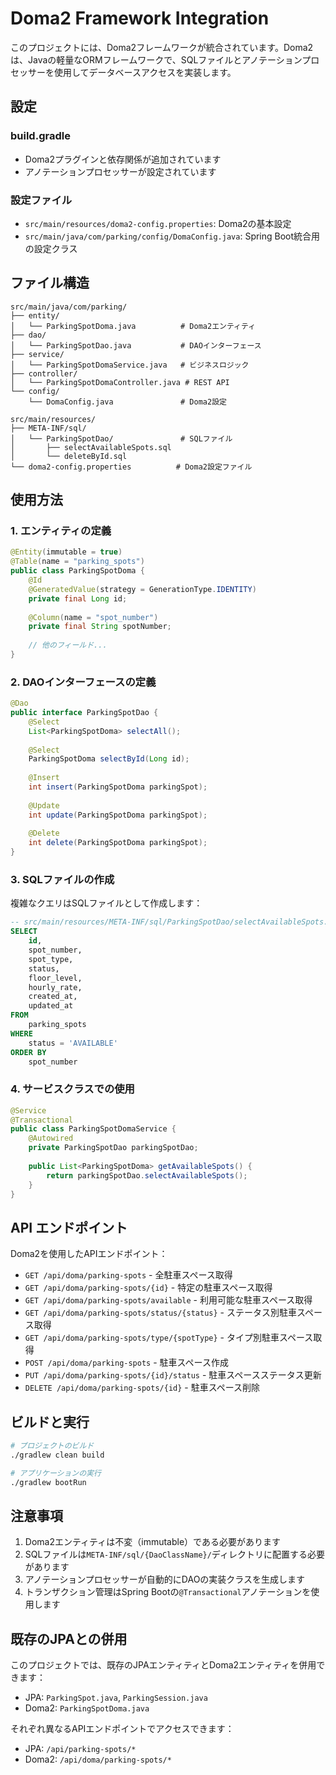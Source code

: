 # Doma2 Framework Integration

このプロジェクトには、Doma2フレームワークが統合されています。Doma2は、Javaの軽量なORMフレームワークで、SQLファイルとアノテーションプロセッサーを使用してデータベースアクセスを実装します。

## 設定

### build.gradle
- Doma2プラグインと依存関係が追加されています
- アノテーションプロセッサーが設定されています

### 設定ファイル
- `src/main/resources/doma2-config.properties`: Doma2の基本設定
- `src/main/java/com/parking/config/DomaConfig.java`: Spring Boot統合用の設定クラス

## ファイル構造

```
src/main/java/com/parking/
├── entity/
│   └── ParkingSpotDoma.java          # Doma2エンティティ
├── dao/
│   └── ParkingSpotDao.java           # DAOインターフェース
├── service/
│   └── ParkingSpotDomaService.java   # ビジネスロジック
├── controller/
│   └── ParkingSpotDomaController.java # REST API
└── config/
    └── DomaConfig.java               # Doma2設定

src/main/resources/
├── META-INF/sql/
│   └── ParkingSpotDao/               # SQLファイル
│       ├── selectAvailableSpots.sql
│       └── deleteById.sql
└── doma2-config.properties          # Doma2設定ファイル
```

## 使用方法

### 1. エンティティの定義
```java
@Entity(immutable = true)
@Table(name = "parking_spots")
public class ParkingSpotDoma {
    @Id
    @GeneratedValue(strategy = GenerationType.IDENTITY)
    private final Long id;
    
    @Column(name = "spot_number")
    private final String spotNumber;
    
    // 他のフィールド...
}
```

### 2. DAOインターフェースの定義
```java
@Dao
public interface ParkingSpotDao {
    @Select
    List<ParkingSpotDoma> selectAll();
    
    @Select
    ParkingSpotDoma selectById(Long id);
    
    @Insert
    int insert(ParkingSpotDoma parkingSpot);
    
    @Update
    int update(ParkingSpotDoma parkingSpot);
    
    @Delete
    int delete(ParkingSpotDoma parkingSpot);
}
```

### 3. SQLファイルの作成
複雑なクエリはSQLファイルとして作成します：

```sql
-- src/main/resources/META-INF/sql/ParkingSpotDao/selectAvailableSpots.sql
SELECT
    id,
    spot_number,
    spot_type,
    status,
    floor_level,
    hourly_rate,
    created_at,
    updated_at
FROM
    parking_spots
WHERE
    status = 'AVAILABLE'
ORDER BY
    spot_number
```

### 4. サービスクラスでの使用
```java
@Service
@Transactional
public class ParkingSpotDomaService {
    @Autowired
    private ParkingSpotDao parkingSpotDao;
    
    public List<ParkingSpotDoma> getAvailableSpots() {
        return parkingSpotDao.selectAvailableSpots();
    }
}
```

## API エンドポイント

Doma2を使用したAPIエンドポイント：

- `GET /api/doma/parking-spots` - 全駐車スペース取得
- `GET /api/doma/parking-spots/{id}` - 特定の駐車スペース取得
- `GET /api/doma/parking-spots/available` - 利用可能な駐車スペース取得
- `GET /api/doma/parking-spots/status/{status}` - ステータス別駐車スペース取得
- `GET /api/doma/parking-spots/type/{spotType}` - タイプ別駐車スペース取得
- `POST /api/doma/parking-spots` - 駐車スペース作成
- `PUT /api/doma/parking-spots/{id}/status` - 駐車スペースステータス更新
- `DELETE /api/doma/parking-spots/{id}` - 駐車スペース削除

## ビルドと実行

```bash
# プロジェクトのビルド
./gradlew clean build

# アプリケーションの実行
./gradlew bootRun
```

## 注意事項

1. Doma2エンティティは不変（immutable）である必要があります
2. SQLファイルは`META-INF/sql/{DaoClassName}/`ディレクトリに配置する必要があります
3. アノテーションプロセッサーが自動的にDAOの実装クラスを生成します
4. トランザクション管理はSpring Bootの`@Transactional`アノテーションを使用します

## 既存のJPAとの併用

このプロジェクトでは、既存のJPAエンティティとDoma2エンティティを併用できます：
- JPA: `ParkingSpot.java`, `ParkingSession.java`
- Doma2: `ParkingSpotDoma.java`

それぞれ異なるAPIエンドポイントでアクセスできます：
- JPA: `/api/parking-spots/*`
- Doma2: `/api/doma/parking-spots/*` 
